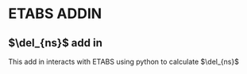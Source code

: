 # ETABS ADDIN
## $\del_{ns}$ add in
This add in interacts with ETABS using python to calculate $\del_{ns}$